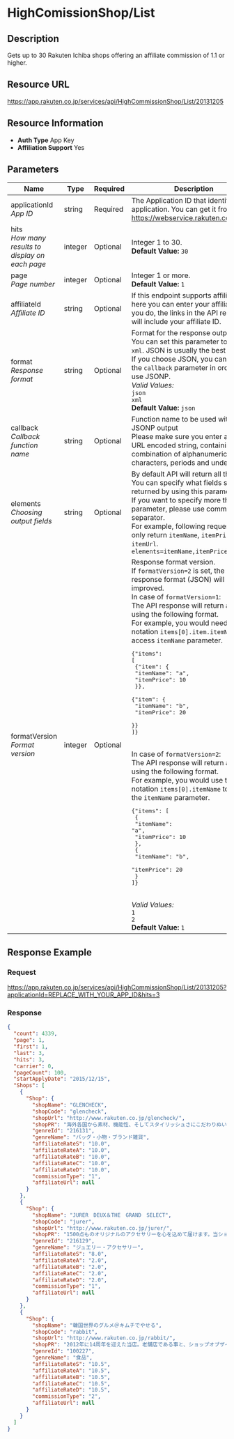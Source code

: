 
# HighComissionShop/List

## Description

Gets up to 30 Rakuten Ichiba shops offering an affiliate commission of 1.1 or higher.
## Resource URL

https://app.rakuten.co.jp/services/api/HighCommissionShop/List/20131205
## Resource Information

* **Auth Type** App Key
* **Affiliation Support** Yes

## Parameters

Name | Type | Required | Description
 --- | --- | --- | --- 
applicationId<br>*App ID* | string | Required | The Application ID that identifies your application. You can get it from <a href="https://webservice.rakuten.co.jp/" target="_blank">https://webservice.rakuten.co.jp/</a>.
hits<br>*How many results to display on each page* | integer | Optional | Integer 1 to 30.<br>**Default Value:** <code>30</code>
page<br>*Page number* | integer | Optional | Integer 1 or more.<br>**Default Value:** <code>1</code>
affiliateId<br>*Affiliate ID* | string | Optional | If this endpoint supports affiliation, here you can enter your affiliate ID. If you do, the links in the API response will include your affiliate ID.
format<br>*Response format* | string | Optional | Format for the response output.<br>You can set this parameter to <code>json</code> or <code>xml</code>. JSON is usually the best option.<br>If you choose JSON, you can also set the <code>callback</code> parameter in order to use JSONP.<br>*Valid Values:*<br><code>json</code> <br><code>xml</code> <br>**Default Value:** <code>json</code>
callback<br>*Callback function name* | string | Optional | Function name to be used with the JSONP output<br>Please make sure you enter a UTF-8 URL encoded string, containing only a combination of alphanumeric characters, periods and underscores.
elements<br>*Choosing output fields* | string | Optional | By default API will return all the fields. You can specify what fields should be returned by using this parameter.<br>If you want to specify more than one parameter, please use comma (<code>,</code>) as separator.<br>For example, following request will only return <code>itemName</code>, <code>itemPrice</code> and <code>itemUrl</code>.<br><code>elements=itemName,itemPrice,itemUrl</code>
formatVersion<br>*Format version* | integer | Optional | Response format version.<br>If <code>formatVersion=2</code> is set, the response format (JSON) will be improved.<br>In case of <code>formatVersion=1</code>:<br>The API response will return an array using the following format.<br>For example, you would need to use notation <code>items[0].item.itemName</code> to access <code>itemName</code> parameter.<br><pre class="prettyprint">{"items": [<br>    {"item": {<br>        "itemName": "a",<br>        "itemPrice": 10<br>    }},<br>    {"item": {<br>        "itemName": "b",<br>        "itemPrice": 20<br>    }}<br>]}</pre><br>In case of <code>formatVersion=2</code>:<br>The API response will return an array using the following format.<br>For example, you would use the notation <code>items[0].itemName</code> to access the <code>itemName</code> parameter.<br><pre class="prettyprint">{"items": [<br>    {<br>        "itemName": "a",<br>        "itemPrice": 10<br>    },<br>    {<br>        "itemName": "b",<br>        "itemPrice": 20<br>    }<br>]}</pre><br>*Valid Values:*<br><code>1</code> <br><code>2</code> <br>**Default Value:** <code>1</code>
## Response Example

### Request

https://app.rakuten.co.jp/services/api/HighCommissionShop/List/20131205?applicationId=REPLACE_WITH_YOUR_APP_ID&hits=3
### Response

```json
{
  "count": 4339,
  "page": 1,
  "first": 1,
  "last": 3,
  "hits": 3,
  "carrier": 0,
  "pageCount": 100,
  "startApplyDate": "2015/12/15",
  "Shops": [
    {
      "Shop": {
        "shopName": "GLENCHECK",
        "shopCode": "glencheck",
        "shopUrl": "http://www.rakuten.co.jp/glencheck/",
        "shopPR": "海外各国から素材、機能性、そしてスタイリッシュさにこだわりぬいた逸品をご紹介。是非にお手にとって頂きたい商品ばかりです。革製品、アパレル、雑貨小物などなどラインナップも豊富。革小物へはお名入れ無料でギフトにも大好評です！！",
        "genreId": "216131",
        "genreName": "バッグ・小物・ブランド雑貨",
        "affiliateRateS": "10.0",
        "affiliateRateA": "10.0",
        "affiliateRateB": "10.0",
        "affiliateRateC": "10.0",
        "affiliateRateD": "10.0",
        "commissionType": "1",
        "affiliateUrl": null
      }
    },
    {
      "Shop": {
        "shopName": "JURER　DEUX＆THE　GRAND　SELECT",
        "shopCode": "jurer",
        "shopUrl": "http://www.rakuten.co.jp/jurer/",
        "shopPR": "1500点ものオリジナルのアクセサリーを心を込めて届けます。当ショップのアクセサリーならご購入後も万全のアフターフォローで安心のサービスです。",
        "genreId": "216129",
        "genreName": "ジュエリー・アクセサリー",
        "affiliateRateS": "8.0",
        "affiliateRateA": "2.0",
        "affiliateRateB": "2.0",
        "affiliateRateC": "2.0",
        "affiliateRateD": "2.0",
        "commissionType": "1",
        "affiliateUrl": null
      }
    },
    {
      "Shop": {
        "shopName": "韓国世界のグルメ＠キムチでやせる",
        "shopCode": "rabbit",
        "shopUrl": "http://www.rakuten.co.jp/rabbit/",
        "shopPR": "2012年に14周年を迎えた当店。老舗店である事と、ショップオブザイヤーのグランプリ受賞歴が、お客様に安心感を与え高い購入率を誇ります。楽天グルメ大賞2011を受賞した「韓国冷麺」を筆頭に、品揃えもバツグンです。どうぞご紹介よろしくお願いいたします。",
        "genreId": "100227",
        "genreName": "食品",
        "affiliateRateS": "10.5",
        "affiliateRateA": "10.5",
        "affiliateRateB": "10.5",
        "affiliateRateC": "10.5",
        "affiliateRateD": "10.5",
        "commissionType": "2",
        "affiliateUrl": null
      }
    }
  ]
}
```

